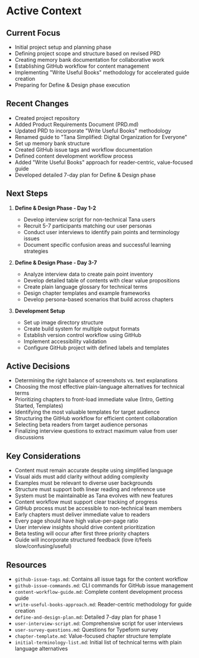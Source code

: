 # Active Context

## Current Focus
- Initial project setup and planning phase
- Defining project scope and structure based on revised PRD
- Creating memory bank documentation for collaborative work
- Establishing GitHub workflow for content management
- Implementing "Write Useful Books" methodology for accelerated guide creation
- Preparing for Define & Design phase execution

## Recent Changes
- Created project repository
- Added Product Requirements Document (PRD.md)
- Updated PRD to incorporate "Write Useful Books" methodology
- Renamed guide to "Tana Simplified: Digital Organization for Everyone"
- Set up memory bank structure
- Created GitHub issue tags and workflow documentation
- Defined content development workflow process
- Added "Write Useful Books" approach for reader-centric, value-focused guide
- Developed detailed 7-day plan for Define & Design phase

## Next Steps
1. **Define & Design Phase - Day 1-2**
   - Develop interview script for non-technical Tana users
   - Recruit 5-7 participants matching our user personas
   - Conduct user interviews to identify pain points and terminology issues
   - Document specific confusion areas and successful learning strategies

2. **Define & Design Phase - Day 3-7**
   - Analyze interview data to create pain point inventory
   - Develop detailed table of contents with clear value propositions
   - Create plain language glossary for technical terms
   - Design chapter templates and example frameworks
   - Develop persona-based scenarios that build across chapters

3. **Development Setup**
   - Set up image directory structure
   - Create build system for multiple output formats
   - Establish version control workflow using GitHub
   - Implement accessibility validation
   - Configure GitHub project with defined labels and templates

## Active Decisions
- Determining the right balance of screenshots vs. text explanations
- Choosing the most effective plain-language alternatives for technical terms
- Prioritizing chapters to front-load immediate value (Intro, Getting Started, Templates)
- Identifying the most valuable templates for target audience
- Structuring the GitHub workflow for efficient content collaboration
- Selecting beta readers from target audience personas
- Finalizing interview questions to extract maximum value from user discussions

## Key Considerations
- Content must remain accurate despite using simplified language
- Visual aids must add clarity without adding complexity
- Examples must be relevant to diverse user backgrounds
- Structure must support both linear reading and reference use
- System must be maintainable as Tana evolves with new features
- Content workflow must support clear tracking of progress
- GitHub process must be accessible to non-technical team members
- Early chapters must deliver immediate value to readers
- Every page should have high value-per-page ratio
- User interview insights should drive content prioritization
- Beta testing will occur after first three priority chapters
- Guide will incorporate structured feedback (love it/feels slow/confusing/useful)

## Resources
- `github-issue-tags.md`: Contains all issue tags for the content workflow
- `github-issue-commands.md`: CLI commands for GitHub issue management
- `content-workflow-guide.md`: Complete content development process guide
- `write-useful-books-approach.md`: Reader-centric methodology for guide creation
- `define-and-design-plan.md`: Detailed 7-day plan for phase 1
- `user-interview-script.md`: Comprehensive script for user interviews
- `user-survey-questions.md`: Questions for Typeform survey
- `chapter-template.md`: Value-focused chapter structure template
- `initial-terminology-list.md`: Initial list of technical terms with plain language alternatives 